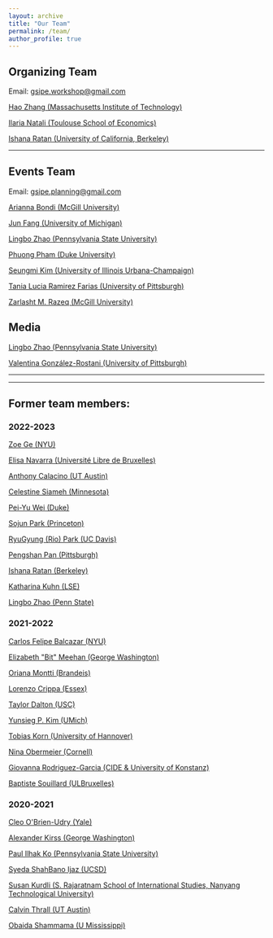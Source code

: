 ```yaml
---
layout: archive
title: "Our Team"
permalink: /team/
author_profile: true
---
```


## Organizing Team

Email: [gsipe.workshop@gmail.com](gsipe.workshop@gmail.com)

[Hao Zhang (Massachusetts Institute of Technology)](https://www.haocharliezhang.com/)

[Ilaria Natali (Toulouse School of Economics)](https://sites.google.com/view/ilaria-natali/home)

[Ishana Ratan (University of California, Berkeley)](https://ishanaratan.com/)

<hr>

## Events Team

Email: [gsipe.planning@gmail.com](gsipe.planning@gmail.com)

[Arianna Bondi (McGill University)](https://www.linkedin.com/in/arianna-bondi-375435161/?originalSubdomain=it)

[Jun Fang (University of Michigan)](https://lsa.umich.edu/polisci/people/graduate-students/junfang.html)

[Lingbo Zhao (Pennsylvania State University)](https://polisci.la.psu.edu/people/lkz5164/)

[Phuong Pham (Duke University)](https://scholars.duke.edu/person/phuong.pham)

[Seungmi Kim (University of Illinois Urbana-Champaign)](https://pol.illinois.edu/directory/profile/seungmi2)

[Tania Lucia Ramirez Farias (University of Pittsburgh)](https://www.sociology.pitt.edu/people/ant-26)

[Zarlasht M. Razeq (McGill University)](https://www.zarlashtmrazeq.com/)


## Media 

[Lingbo Zhao (Pennsylvania State University)](https://polisci.la.psu.edu/people/lkz5164/)

[Valentina González-Rostani (University of Pittsburgh)](https://gonzalez-rostani.netlify.app/)

<hr>
<hr>


## Former team members:

### 2022-2023

[Zoe Ge (NYU)](https://wp.nyu.edu/zoege/)

[Elisa Navarra (Université Libre de Bruxelles)](https://sites.google.com/view/elisanavarra)

[Anthony Calacino (UT Austin)](https://cola.utexas.edu/government/graduate/profile.php?id=ac72973)


[Celestine Siameh (Minnesota)](https://www.celestineogboh.com/)

[Pei-Yu Wei (Duke)](https://www.peiyuwei.com/)

[Sojun Park (Princeton)](https://sites.google.com/view/sojunp/home)

[RyuGyung (Rio) Park (UC Davis)](https://riopark.weebly.com/ )

[Pengshan Pan (Pittsburgh) ](https://www.cgm.pitt.edu/people/ant-25)

[Ishana Ratan (Berkeley)](https://enlab.berkeley.edu/lab-people/ishana-ratan/)

[Katharina Kuhn (LSE)](https://www.lse.ac.uk/international-relations/phd-students/kuhn-katharina)

[Lingbo Zhao (Penn State)](https://polisci.la.psu.edu/people/lkz5164/)


### 2021-2022

[Carlos Felipe Balcazar (NYU)](https://cfbalcazar.github.io/)

[Elizabeth "Bit" Meehan (George Washington)](https://elizabethbitmeehan.com/)

[Oriana Montti (Brandeis)](https://www.linkedin.com/in/orianamontti/)

[Lorenzo Crippa (Essex)](https://lorenzo-crippa.github.io)

[Taylor Dalton (USC)](https://taylorrdalton.com)

[Yunsieg P. Kim (UMich)](https:sites.lsa.umich.edu/yunsieg/)

[Tobias Korn (University of Hannover)](https://https://www.uni-goettingen.de/en/587541.html)

[Nina Obermeier (Cornell) ](https://ninaobermeier.com)

[Giovanna Rodriguez-Garcia (CIDE & University of Konstanz)](https://giovannarodriguezgarcia.academia.edu)

[Baptiste Souillard (ULBruxelles)](https://baptistesouillard.com)


### 2020-2021

[Cleo O'Brien-Udry (Yale)](https://cobrienudry.github.io/)

[Alexander Kirss (George Washington)](https://www.alexanderkirss.com/)

[Paul Ilhak Ko (Pennsylvania State University)](https://sites.google.com/view/paulko/home)

[Syeda ShahBano Ijaz (UCSD)](https://ssijaz.github.io)

[Susan Kurdli (S. Rajaratnam School of International Studies, Nanyang Technological University)](https://www.rsis.edu.sg/gpo/graduate-programmes/ph-d-programme/phd-student-profiles/)

[Calvin Thrall (UT Austin)](https://calvinthrall.github.io)

[Obaida Shammama (U Mississippi) ](https://https://politicalscience.olemiss.edu/current-ph-d-students/)
